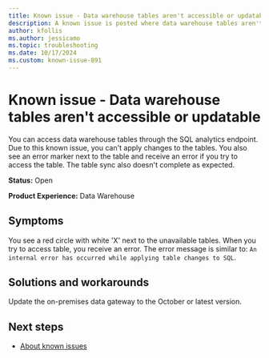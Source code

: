 ```yaml
---
title: Known issue - Data warehouse tables aren't accessible or updatable
description: A known issue is posted where data warehouse tables aren't accessible or updatable.
author: kfollis
ms.author: jessicamo
ms.topic: troubleshooting  
ms.date: 10/17/2024
ms.custom: known-issue-891
---
```


# Known issue - Data warehouse tables aren't accessible or updatable

You can access data warehouse tables through the SQL analytics endpoint. Due to this known issue, you can't apply changes to the tables. You also see an error marker next to the table and receive an error if you try to access the table. The table sync also doesn't complete as expected.

**Status:** Open

**Product Experience:** Data Warehouse

## Symptoms

You see a red circle with white 'X' next to the unavailable tables. When you try to access table, you receive an error. The error message is similar to: `An internal error has occurred while applying table changes to SQL`.

## Solutions and workarounds

Update the on-premises data gateway to the October or latest version.

## Next steps

- [About known issues](https://support.fabric.microsoft.com/known-issues)
